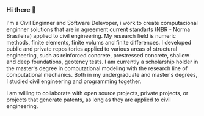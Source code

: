 ### Hi there 👋

I'm a Civil Enginner and Software Delevoper, i work to create computacional enginner solutions that are in agreement current standarts (NBR - Norma Brasileira) applied to civil engineering. My research field is numeric methods, finite elements, finite volums and finite differences. I developed public and private repositories applied to various areas of structural engineering, such as reinforced concrete, prestressed concrete, shallow and deep foundations, geotency tests. I am currently a scholarship holder in the master's degree in computational modeling with the research line of computational mechanics. Both in my undergraduate and master's degrees, I studied civil engineering and programming together.

I am willing to collaborate with open source projects, private projects, or projects that generate patents, as long as they are applied to civil engineering.

<!--
**Brunoengi/Brunoengi** is a ✨ _special_ ✨ repository because its `README.md` (this file) appears on your GitHub profile.

Here are some ideas to get you started:

- 🔭 I’m currently working on ...
- 🌱 I’m currently learning ...
- 👯 I’m looking to collaborate on ...
- 🤔 I’m looking for help with ...
- 💬 Ask me about ...
- 📫 How to reach me: ...
- 😄 Pronouns: ...
- ⚡ Fun fact: ...
-->
